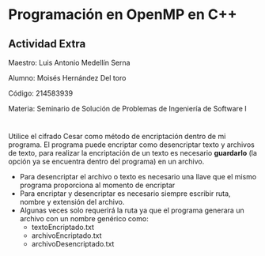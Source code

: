 # Programación en OpenMP en C++
## Actividad Extra

Maestro: Luis Antonio Medellín Serna

Alumno: Moisés Hernández Del toro

Código: 214583939

Materia:  Seminario de Solución de Problemas de Ingeniería de Software I
#
Utilice el cifrado Cesar como método de encriptación dentro de mi programa. El programa puede encriptar como desencriptar texto y archivos de texto, para realizar la encriptación de un texto es necesario **guardarlo** (la opción ya se encuentra dentro del programa) en un archivo.
- Para desencriptar el archivo o texto es necesario una llave que el mismo programa proporciona al momento de encriptar
- Para encriptar y desencriptar es necesario siempre escribir ruta, nombre y extensión del archivo.
- Algunas veces solo requerirá la ruta ya que el programa generara un archivo con un nombre genérico como:
	- textoEncriptado.txt
	- archivoEncriptado.txt
	- archivoDesencriptado.txt

